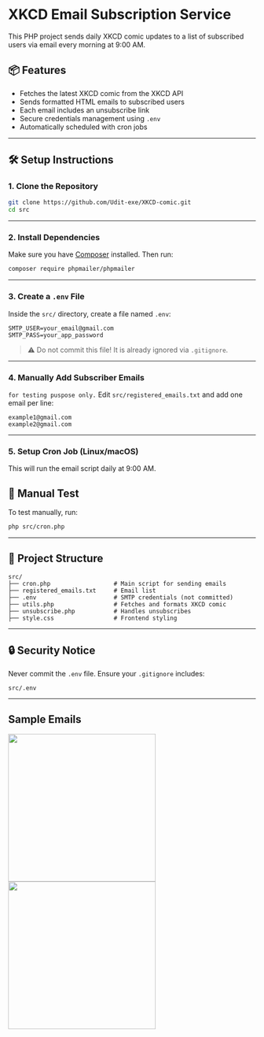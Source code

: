 # XKCD Email Subscription Service

This PHP project sends daily XKCD comic updates to a list of subscribed users via email every morning at 9:00 AM.

## 📦 Features

- Fetches the latest XKCD comic from the XKCD API
- Sends formatted HTML emails to subscribed users
- Each email includes an unsubscribe link
- Secure credentials management using `.env`
- Automatically scheduled with cron jobs

---

## 🛠️ Setup Instructions

### 1. Clone the Repository

```bash
git clone https://github.com/Udit-exe/XKCD-comic.git
cd src
````

---

### 2. Install Dependencies

Make sure you have [Composer](https://getcomposer.org/) installed. Then run:

```bash
composer require phpmailer/phpmailer
```

---

### 3. Create a `.env` File

Inside the `src/` directory, create a file named `.env`:

```env
SMTP_USER=your_email@gmail.com
SMTP_PASS=your_app_password
```

> ⚠️ Do not commit this file! It is already ignored via `.gitignore`.

---

### 4. Manually Add Subscriber Emails
`for testing puspose only.`
Edit `src/registered_emails.txt` and add one email per line:

```
example1@gmail.com
example2@gmail.com
```

---

### 5. Setup Cron Job (Linux/macOS)

This will run the email script daily at 9:00 AM.


## 🧪 Manual Test

To test manually, run:

```bash
php src/cron.php
```

---

## 📁 Project Structure

```
src/
├── cron.php                  # Main script for sending emails
├── registered_emails.txt     # Email list
├── .env                      # SMTP credentials (not committed)
├── utils.php                 # Fetches and formats XKCD comic
├── unsubscribe.php           # Handles unsubscribes
├── style.css                 # Frontend styling
```

---

## 🔒 Security Notice

Never commit the `.env` file. Ensure your `.gitignore` includes:

```
src/.env
```

---

## Sample Emails
<img src="https://github.com/user-attachments/assets/899d06ae-9d54-423c-a1be-99e20bb43f65" width="300" />
<img src="https://github.com/user-attachments/assets/47201f09-b2d0-410a-95bb-0a039037ba59" width="300" />

